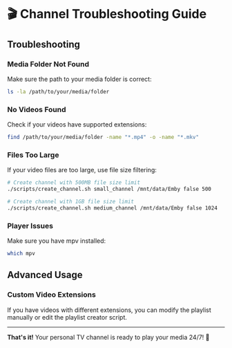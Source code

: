 # 🎬 Channel Troubleshooting Guide

## Troubleshooting

### Media Folder Not Found
Make sure the path to your media folder is correct:
```bash
ls -la /path/to/your/media/folder
```

### No Videos Found
Check if your videos have supported extensions:
```bash
find /path/to/your/media/folder -name "*.mp4" -o -name "*.mkv"
```

### Files Too Large
If your video files are too large, use file size filtering:
```bash
# Create channel with 500MB file size limit
./scripts/create_channel.sh small_channel /mnt/data/Emby false 500

# Create channel with 1GB file size limit
./scripts/create_channel.sh medium_channel /mnt/data/Emby false 1024
```

### Player Issues
Make sure you have mpv installed:
```bash
which mpv
```

## Advanced Usage

### Custom Video Extensions
If you have videos with different extensions, you can modify the playlist manually or edit the playlist creator script.

---

**That's it!** Your personal TV channel is ready to play your media 24/7! 🎉
